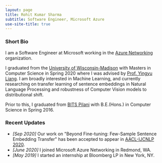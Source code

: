 ```yaml
---
layout: page
title: Rohit Kumar Sharma
subtitle: Software Engineer, Microsoft Azure
use-site-title: true
---
```


### Short Bio

I am a Software Engineer at Microsoft working in the [Azure Networking](https://azure.microsoft.com/en-us/product-categories/networking/) organization.

I graduated from the [University of Wisconsin-Madison](https://www.cs.wisc.edu/) with Masters in Computer Science in Spring 2020 where I was advised by [Prof. Yingyu Liang](http://pages.cs.wisc.edu/~yliang/).
I am broadly interested in Machine Learning, and currently researching on transfer learning of sentence embeddings in Natural Language Processing and robustness of Computer Vision models to distributional shift.

Prior to this, I graduated from [BITS Pilani](https://www.bits-pilani.ac.in/) with B.E.(Hons.) in Computer Science in Spring 2016.

### Recent Updates

- *[Sep 2020]* Our work on "Beyond Fine-tuning: Few-Sample Sentence Embedding Transfer" has been accepted to appear in [AACL-IJCNLP 2020](http://aacl2020.org/).
- *[June 2020]* I joined Microsoft Azure Networking in Redmond, WA.
- *[May 2019]* I started an internship at Bloomberg LP in New York, NY.
